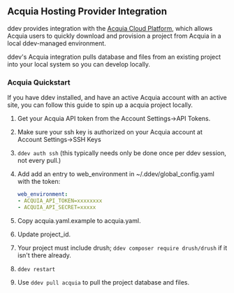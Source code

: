 ## Acquia Hosting Provider Integration

ddev provides integration with the [Acquia Cloud Platform](https://www.acquia.com/choosing-right-acquia-cloud-platform), which allows Acquia users to quickly download and provision a project from Acquia in a local ddev-managed environment.

ddev's Acquia integration pulls database and files from an existing project into your local system so you can develop locally.

### Acquia Quickstart

If you have ddev installed, and have an active Acquia account with an active site, you can follow this guide to spin up a acquia project locally.

1. Get your Acquia API token from the Account Settings->API Tokens.
2. Make sure your ssh key is authorized on your Acquia account at Account Settings->SSH Keys
3. `ddev auth ssh` (this typically needs only be done once per ddev session, not every pull.)
4. Add add an entry to web_environment in ~/.ddev/global_config.yaml with the token:

   ```yaml
   web_environment:
   - ACQUIA_API_TOKEN=xxxxxxxx
   - ACQUIA_API_SECRET=xxxxx
   ```

5. Copy acquia.yaml.example to acquia.yaml.
6. Update project_id.
7. Your project must include drush; `ddev composer require drush/drush` if it isn't there already.
8. `ddev restart`
9. Use `ddev pull acquia` to pull the project database and files.
